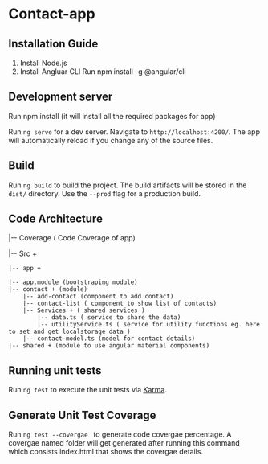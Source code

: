 # Contact-app

## Installation Guide

1. Install Node.js
2. Install Angluar CLI
   Run npm install -g @angular/cli

## Development server

Run npm install (it will install all the required packages for app)

Run `ng serve` for a dev server. Navigate to `http://localhost:4200/`. The app will automatically reload if you change any of the source files.

## Build

Run `ng build` to build the project. The build artifacts will be stored in the `dist/` directory. Use the `--prod` flag for a production build.

## Code Architecture

|-- Coverage ( Code Coverage of app)

|-- Src +

    |-- app +
    
    |-- app.module (bootstraping module)  
    |-- contact + (module) 
        |-- add-contact (component to add contact)
        |-- contact-list ( component to show list of contacts)
        |-- Services + ( shared services )
            |-- data.ts ( service to share the data)
            |-- utilityService.ts ( service for utility functions eg. here to set and get localstorage data )
        |-- contact-model.ts (model for contact details)
    |-- shared + (module to use angular material components)

## Running unit tests

Run `ng test` to execute the unit tests via [Karma](https://karma-runner.github.io).

## Generate Unit Test Coverage

Run `ng test --covergae ` to generate code covergae percentage. A covergae named folder will get generated after running this command which consists index.html that shows the covergae details.



